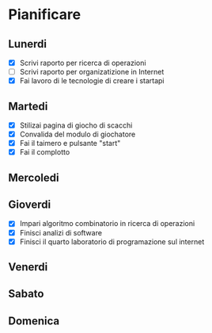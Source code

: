 # Pianificare

## Lunerdi
- [X] Scrivi raporto per ricerca di operazioni
- [ ] Scrivi raporto per organizatizione in Internet
- [X] Fai lavoro di le tecnologie di creare i startapi

## Martedi
- [X] Stilizai pagina di giocho di scacchi
- [X] Convalida del modulo di giochatore
- [X] Fai il taimero e pulsante "start"
- [X] Fai il complotto
## Mercoledi

## Gioverdi
- [X] Impari algoritmo combinatorio in ricerca di operazioni
- [X] Finisci analizi di software
- [X] Finisci il quarto laboratorio di programazione sul internet
## Venerdi

## Sabato

## Domenica
